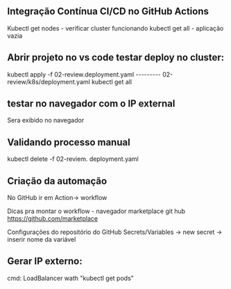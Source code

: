 ## Integração Contínua CI/CD no GitHub Actions
Kubectl get nodes - verificar cluster funcionando
kubectl get all - aplicação vazia

## Abrir projeto no vs code testar deploy no cluster:
kubectl apply -f 02-review.deployment.yaml --------- 02-review/k8s/deployment.yaml
kubectl get all

## testar no navegador com o IP external 
Sera exibido no navegador

## Validando processo manual
kubectl delete -f 02-reviem. deployment.yaml

## Criação da automação
No GitHub ir em Action-> workflow

Dicas pra montar o workflow - navegador marketplace git hub
https://github.com/marketplace

Configurações do repositório do GitHub
Secrets/Variables -> new secret -> inserir nome da variável

## Gerar IP externo:
 cmd: LoadBalancer
 wath "kubectl get pods"